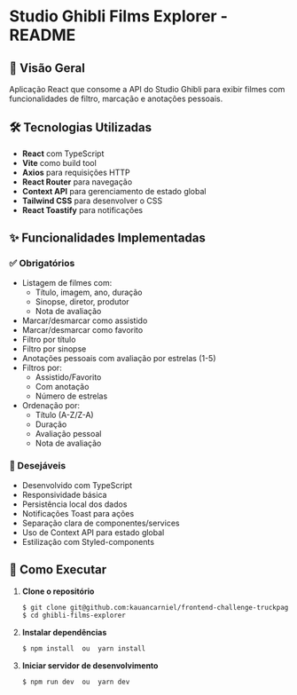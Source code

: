 # Studio Ghibli Films Explorer - README

## 📌 Visão Geral

Aplicação React que consome a API do Studio Ghibli para exibir filmes com funcionalidades de filtro, marcação e anotações pessoais.

## 🛠 Tecnologias Utilizadas

- **React** com TypeScript  
- **Vite** como build tool  
- **Axios** para requisições HTTP  
- **React Router** para navegação  
- **Context API** para gerenciamento de estado global  
- **Tailwind CSS** para desenvolver o CSS
- **React Toastify** para notificações  

## ✨ Funcionalidades Implementadas

### ✅ Obrigatórios
- Listagem de filmes com:  
  - Título, imagem, ano, duração  
  - Sinopse, diretor, produtor  
  - Nota de avaliação  
- Marcar/desmarcar como assistido  
- Marcar/desmarcar como favorito  
- Filtro por título  
- Filtro por sinopse  
- Anotações pessoais com avaliação por estrelas (1-5)  
- Filtros por:  
  - Assistido/Favorito  
  - Com anotação  
  - Número de estrelas  
- Ordenação por:  
  - Título (A-Z/Z-A)  
  - Duração  
  - Avaliação pessoal  
  - Nota de avaliação 

### 💎 Desejáveis
- Desenvolvido com TypeScript
- Responsividade básica
- Persistência local dos dados  
- Notificações Toast para ações  
- Separação clara de componentes/services  
- Uso de Context API para estado global  
- Estilização com Styled-components  

## 🚀 Como Executar

1. **Clone o repositório**  
   ```bash
   $ git clone git@github.com:kauancarniel/frontend-challenge-truckpag.git
   $ cd ghibli-films-explorer

2. **Instalar dependências**
   ```bash
   $ npm install  ou  yarn install

3. **Iniciar servidor de desenvolvimento**
   ```bash
   $ npm run dev  ou  yarn dev